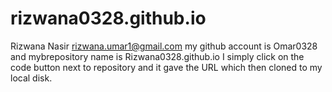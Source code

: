 # rizwana0328.github.io
Rizwana Nasir 
rizwana.umar1@gmail.com
my github account is Omar0328
and mybrepository name is Rizwana0328.github.io
I simply click on the code button next to repository and it gave the URL which then cloned to my local disk.
